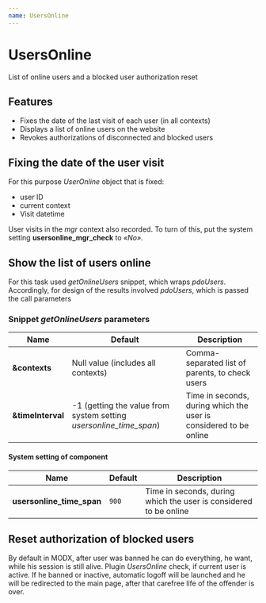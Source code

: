 ```yaml
---
name: UsersOnline
---
```

# UsersOnline

List of online users and a blocked user authorization reset

## Features

- Fixes the date of the last visit of each user (in all contexts)
- Displays a list of online users on the website
- Revokes authorizations of disconnected and blocked users

## Fixing the date of the user visit

For this purpose *UserOnline* object that is fixed:

- user ID
- current context
- Visit datetime

User visits in the *mgr* context also recorded. To turn of this, put the system setting **usersonline_mgr_check** to *«No»*.

## Show the list of users online

For this task used *getOnlineUsers* snippet, which wraps *pdoUsers*. Accordingly, for design of the results involved *pdoUsers*, which is passed the call parameters

### Snippet *getOnlineUsers* parameters

| Name              | Default                                                            | Description                                                       |
|-------------------|--------------------------------------------------------------------|-------------------------------------------------------------------|
| **&contexts**     | Null value  (includes all contexts)                                | Comma-separated list of parents, to check users                   |
| **&timeInterval** | -1 (getting the value from system setting *usersonline_time_span*) | Time in seconds, during which the user is considered to be online |

#### System setting of component

| Name                      | Default | Description                                                       |
|---------------------------|---------|-------------------------------------------------------------------|
| **usersonline_time_span** | `900`   | Time in seconds, during which the user is considered to be online |

## Reset authorization of blocked users

By default in MODX, after user was banned he can do everything, he want, while his session is still alive.
Plugin *UsersOnline* check, if current user is active. If he banned or inactive, automatic logoff will be launched and he will be redirected to the main page, after that carefree life of the offender is over.
